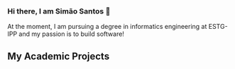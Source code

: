### Hi there, I am Simão Santos 👋

At the moment, I am pursuing a degree in informatics engineering at ESTG-IPP and my passion is to build software!

## My Academic Projects
